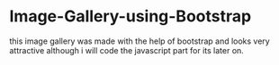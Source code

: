 # Image-Gallery-using-Bootstrap
this image gallery was made with the help of bootstrap and looks very attractive although i will code the javascript part for its later on.
